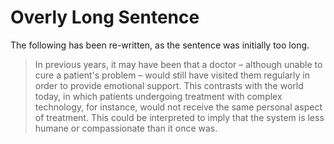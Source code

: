 # Overly Long Sentence

The following has been re-written, as the sentence was initially too long.

> In previous years, it may have been that a doctor &ndash; although unable to cure a patient's problem &ndash; would still have visited them regularly in order to provide emotional support. This contrasts with the world today, in which patients undergoing treatment with complex technology, for instance, would not receive the same personal aspect of treatment. This could be interpreted to imply that the system is less humane or compassionate than it once was.
